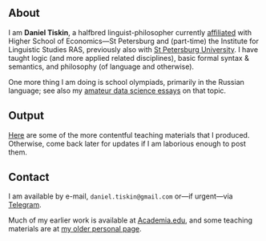 ## About

I am **Daniel Tiskin**, a halfbred linguist-philosopher currently [affiliated](https://www.hse.ru/org/persons/109848504) with Higher School of Economics—St Petersburg and (part-time) the Institute for Linguistic Studies RAS, previously also with [St Petersburg University](https://spbu.ru/). I have taught logic (and more applied related disciplines), basic formal syntax & semantics, and philosophy (of language and otherwise).

One more thing I am doing is school olympiads, primarily in the Russian language; see also my [amateur data science essays](https://github.com/nombretemporal/school-olympiads) on that topic.

## Output

[Here](teaching/linguistics.md) are some of the more contentful teaching materials that I produced. Otherwise, come back later for updates if I am laborious enough to post them.

## Contact
I am available by e-mail, `daniel.tiskin@gmail.com` or—if urgent—via [Telegram](https://t.me/tiskin).

Much of my earlier work is available at [Academia.edu](https://spbu.academia.edu/tiskin), and some teaching materials are at [my older personal page](https://sites.google.com/view/tiskin).
